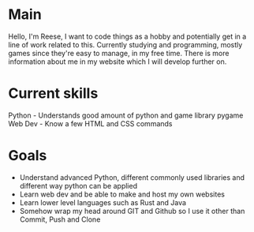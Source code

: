 # Main
  Hello, I'm Reese, I want to code things as a hobby and potentially get in a line of work related to this.
  Currently studying and programming, mostly games since they're easy to manage, in my free time.
  There is more information about me in my website which I will develop further on.

# Current skills
  Python - Understands good amount of python and game library pygame
  Web Dev - Know a few HTML and CSS commands

# Goals
 - Understand advanced Python, different commonly used libraries and different way python can be applied
 - Learn web dev and be able to make and host my own websites
 - Learn lower level languages such as Rust and Java
 - Somehow wrap my head around GIT and Github so I use it other than Commit, Push and Clone
<!---
reeseH146/reeseH146 is a ✨ special ✨ repository because its `README.md` (this file) appears on your GitHub profile.
You can click the Preview link to take a look at your changes.
--->
